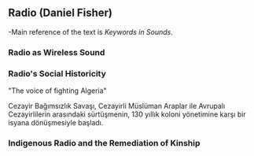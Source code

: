 ## Radio (Daniel Fisher)

-Main reference of the text is *Keywords in Sounds*.





### Radio as Wireless Sound 






### Radio's Social Historicity

"The voice of fighting Algeria" 

Cezayir Bağımsızlık Savaşı, Cezayirli Müslüman Araplar ile Avrupalı Cezayirlilerin arasındaki sürtüşmenin, 130 yıllık koloni yönetimine karşı bir isyana dönüşmesiyle başladı.





### Indigenous Radio and the Remediation of Kinship
